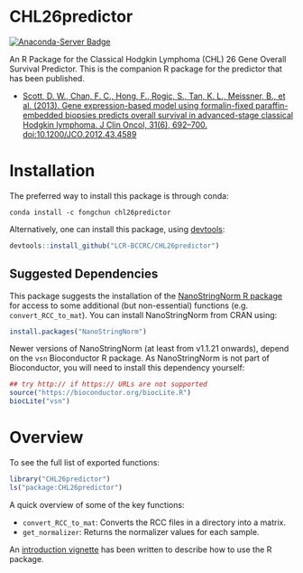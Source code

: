 # CHL26predictor

[![Anaconda-Server Badge](https://anaconda.org/fongchun/chl26predictor/badges/version.svg)](https://anaconda.org/fongchun/chl26predictor)

An R Package for the Classical Hodgkin Lymphoma (CHL) 26 Gene Overall Survival Predictor. This is the companion R package for the predictor that has been published.

* [Scott, D. W., Chan, F. C., Hong, F., Rogic, S., Tan, K. L., Meissner, B., et al. (2013). Gene expression-based model using formalin-fixed paraffin-embedded biopsies predicts overall survival in advanced-stage classical Hodgkin lymphoma. J Clin Oncol, 31(6), 692–700. doi:10.1200/JCO.2012.43.4589](http://www.ncbi.nlm.nih.gov/pubmed/23182984)

# Installation

The preferred way to install this package is through conda:

```
conda install -c fongchun chl26predictor
```

Alternatively, one can install this package, using [devtools](https://cran.r-project.org/web/packages/devtools/index.html):

```r
devtools::install_github("LCR-BCCRC/CHL26predictor")
```

## Suggested Dependencies 

This package suggests the installation of the [NanoStringNorm R package](https://cran.r-project.org/web/packages/NanoStringNorm/index.html) for access to some additional (but non-essential) functions (e.g. `convert_RCC_to_mat`). You can install NanoStringNorm from CRAN using:

```r
install.packages("NanoStringNorm")
```

Newer versions of NanoStringNorm (at least from v1.1.21 onwards), depend on the `vsn` Bioconductor R package. As NanoStringNorm is not part of Bioconductor, you will need to install this dependency yourself:

```r
## try http:// if https:// URLs are not supported
source("https://bioconductor.org/biocLite.R")
biocLite("vsn")
```

# Overview

To see the full list of exported functions:

```r
library("CHL26predictor")
ls("package:CHL26predictor")
```

A quick overview of some of the key functions:

* `convert_RCC_to_mat`: Converts the RCC files in a directory into a matrix. 
* `get_normalizer`: Returns the normalizer values for each sample.

An [introduction vignette](http://htmlpreview.github.io/?https://github.com/tinyheero/CHL26predictor/blob/master/vignettes/introduction.html) has been written to describe how to use the R package.
